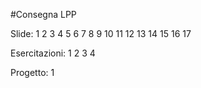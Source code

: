 #Consegna LPP

Slide:
1
2
3
4
5
6
7
8
9
10
11
12
13
14
15
16
17

Esercitazioni:
1
2
3
4



Progetto: 
1